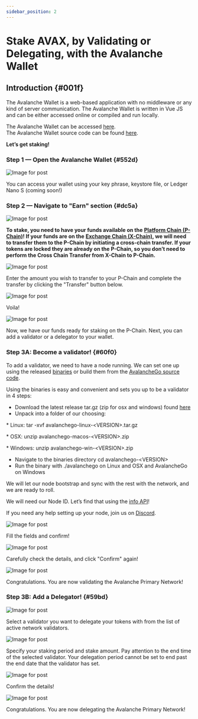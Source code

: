 ```yaml
---
sidebar_position: 2
---
```

# Stake AVAX, by Validating or Delegating, with the Avalanche Wallet

## **Introduction** {#001f}

The Avalanche Wallet is a web-based application with no middleware or any kind of server communication. The Avalanche Wallet is written in Vue JS and can be either accessed online or compiled and run locally.

The Avalanche Wallet can be accessed [here](https://wallet.avax.network/).  
The Avalanche Wallet source code can be found [here](https://github.com/ava-labs/avalanche-wallet).

**Let’s get staking!**

### **Step 1 — Open the Avalanche Wallet** {#552d}

![Image for post](https://miro.medium.com/max/1552/0*tpBIOjLdppuNKMjA)

You can access your wallet using your key phrase, keystore file, or Ledger Nano S (coming soon!)

### **Step 2 — Navigate to "Earn" section** {#dc5a}

![Image for post](https://miro.medium.com/max/1504/0*XTh3nZzBI1bkLbwO)

**To stake, you need to have your funds available on the** [**Platform Chain (P-Chain)**](../../overview/getting-started/avalanche-platform.md#platform-chain-p-chain)**! If your funds are on the** [**Exchange Chain (X-Chain)**](../../overview/getting-started/avalanche-platform.md#exchange-chain-x-chain)**, we will need to transfer them to the P-Chain by initiating a cross-chain transfer. If your tokens are locked they are already on the P-Chain, so you don’t need to perform the Cross Chain Transfer from X-Chain to P-Chain.**

![Image for post](https://miro.medium.com/max/1522/0*xKAf0nXSzqIdmBDg)

Enter the amount you wish to transfer to your P-Chain and complete the transfer by clicking the "Transfer" button below.

![Image for post](https://miro.medium.com/max/1488/0*aremeYNYtKP5nGPx)

Voila!

![Image for post](https://miro.medium.com/max/1512/0*XP8f8CISy-LJ_Lc3)

Now, we have our funds ready for staking on the P-Chain. Next, you can add a validator or a delegator to your wallet.

### **Step 3A: Become a validator!** {#60f0}

To add a validator, we need to have a node running. We can set one up using the released [binaries](https://github.com/ava-labs/avalanchego/releases/) or build them from the [AvalancheGo source code](https://github.com/ava-labs/avalanchego).

Using the binaries is easy and convenient and sets you up to be a validator in 4 steps:

* Download the latest release tar.gz (zip for osx and windows) found [here](https://github.com/ava-labs/avalanchego/releases)
* Unpack into a folder of our choosing:

\* Linux: tar -xvf avalanchego-linux-&lt;VERSION&gt;.tar.gz

\* OSX: unzip avalanchego-macos-&lt;VERSION&gt;.zip

\* Windows: unzip avalanchego-win-&lt;VERSION&gt;.zip

* Navigate to the binaries directory cd avalanchego-&lt;VERSION&gt;
* Run the binary with ./avalanchego on Linux and OSX and AvalancheGo on Windows

We will let our node bootstrap and sync with the rest with the network, and we are ready to roll.

We will need our Node ID. Let’s find that using the [info API](../../apis/avalanchego/apis/info.md)!

If you need any help setting up your node, join us on [Discord](https://chat.avax.network/).

![Image for post](https://miro.medium.com/max/1600/0*6hZSaT651Dd7R4bL)

Fill the fields and confirm!

![Image for post](https://miro.medium.com/max/1600/0*cy61ZMDY5veMvCZj)

Carefully check the details, and click "Confirm" again!

![Image for post](https://miro.medium.com/max/1600/0*f3GlN03He6TFkOV7)

Congratulations. You are now validating the Avalanche Primary Network!

### **Step 3B: Add a Delegator!** {#59bd}

![Image for post](https://miro.medium.com/max/1600/0*f-wXi2SiSm4eBmHt)

Select a validator you want to delegate your tokens with from the list of active network validators.

![Image for post](https://miro.medium.com/max/1600/0*uNnT2PtjCslRKFbF)

Specify your staking period and stake amount. Pay attention to the end time of the selected validator. Your delegation period cannot be set to end past the end date that the validator has set.

![Image for post](https://miro.medium.com/max/1600/0*M_6_7L9jtYuPTp-A)

Confirm the details!

![Image for post](https://miro.medium.com/max/1600/0*Silj8-uZTm5g9xSi)

Congratulations. You are now delegating the Avalanche Primary Network!

